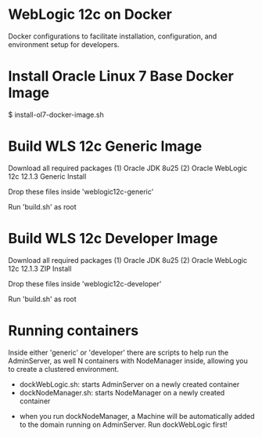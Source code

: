 WebLogic 12c on Docker
===============
Docker configurations to facilitate installation, configuration, and environment setup for developers.

# Install Oracle Linux 7 Base Docker Image
$ install-ol7-docker-image.sh

# Build WLS 12c Generic Image
Download all required packages
(1) Oracle JDK 8u25
(2) Oracle WebLogic 12c 12.1.3 Generic Install

Drop these files inside 'weblogic12c-generic'

Run 'build.sh' as root

# Build WLS 12c Developer Image
Download all required packages
(1) Oracle JDK 8u25
(2) Oracle WebLogic 12c 12.1.3 ZIP Install

Drop these files inside 'weblogic12c-developer'

Run 'build.sh' as root

# Running containers
Inside either 'generic' or 'developer' there are scripts to help run the AdminServer, as well N containers with NodeManager inside, allowing you to create a clustered environment.

- dockWebLogic.sh: starts AdminServer on a newly created container
- dockNodeManager.sh: starts NodeManager on a newly created container

* when you run dockNodeManager, a Machine will be automatically added to the domain running on AdminServer. Run dockWebLogic first!

